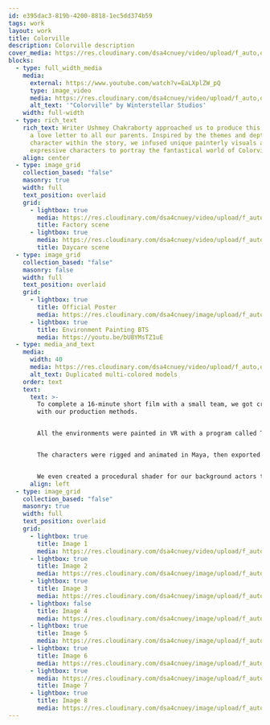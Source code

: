 ```yaml
---
id: e395dac3-819b-4200-8818-1ec5dd374b59
tags: work
layout: work
title: Colorville
description: Colorville description
cover_media: https://res.cloudinary.com/dsa4cnuey/video/upload/f_auto,q_auto/v1670990995/Work/Colorville/Colorville_Gif_cut2_bzvpiz.mp4
blocks:
  - type: full_width_media
    media:
      external: https://www.youtube.com/watch?v=EaLXplZW_pQ
      type: image_video
      media: https://res.cloudinary.com/dsa4cnuey/video/upload/f_auto,q_auto/v1670990995/Work/Colorville/Colorville_Gif_cut2_bzvpiz.mp4
      alt_text: '"Colorville" by Winterstellar Studios'
    width: full-width
  - type: rich_text
    rich_text: Writer Ushmey Chakraborty approached us to produce this short film as
      a love letter to all our parents. Inspired by the themes and depth of
      character within the story, we infused unique painterly visuals and
      expressive characters to portray the fantastical world of Colorville.
    align: center
  - type: image_grid
    collection_based: "false"
    masonry: true
    width: full
    text_position: overlaid
    grid:
      - lightbox: true
        media: https://res.cloudinary.com/dsa4cnuey/video/upload/f_auto,q_auto/v1670991021/Work/Colorville/FactoryPolice_wjc1fs.mp4
        title: Factory scene
      - lightbox: true
        media: https://res.cloudinary.com/dsa4cnuey/video/upload/f_auto,q_auto/v1670990979/Work/Colorville/Daycare_Scene_witsxe.mp4
        title: Daycare scene
  - type: image_grid
    collection_based: "false"
    masonry: false
    width: full
    text_position: overlaid
    grid:
      - lightbox: true
        title: Official Poster
        media: https://res.cloudinary.com/dsa4cnuey/image/upload/f_auto,q_auto/v1671623097/Work/Colorville/Colorville_Poster_small2_cajuzr.jpg
      - lightbox: true
        title: Environment Painting BTS
        media: https://youtu.be/bUBYMsTZ1uE
  - type: media_and_text
    media:
      width: 40
      media: https://res.cloudinary.com/dsa4cnuey/video/upload/f_auto,q_auto/v1670991016/Work/Colorville/All_Chars_Turntable_0001-0250_ybbpxr.mp4
      alt_text: Duplicated multi-colored models
    order: text
    text:
      text: >-
        To complete a 16-minute short film with a small team, we got creative
        with our production methods. 


        All the environments were painted in VR with a program called Tiltbrush. 


        The characters were rigged and animated in Maya, then exported into Blender for stylized rendering.


        We even created a procedural shader for our background actors that assigned them a random color from a preset list of possibilities.
      align: left
  - type: image_grid
    collection_based: "false"
    masonry: true
    width: full
    text_position: overlaid
    grid:
      - lightbox: true
        title: Image 1
        media: https://res.cloudinary.com/dsa4cnuey/video/upload/f_auto,q_auto/v1670991016/Work/Colorville/All_Chars_Turntable_0001-0250_ybbpxr.mp4
      - lightbox: true
        title: Image 2
        media: https://res.cloudinary.com/dsa4cnuey/image/upload/f_auto,q_auto/v1670990995/Work/Colorville/Graffiti_Asset_1_oq7bth.jpg
      - lightbox: true
        title: Image 3
        media: https://res.cloudinary.com/dsa4cnuey/image/upload/f_auto,q_auto/v1670990972/Work/Colorville/Screenshot_2022-04-15_014424_fbwva4.png
      - lightbox: false
        title: Image 4
        media: https://res.cloudinary.com/dsa4cnuey/image/upload/f_auto,q_auto/v1670990987/Work/Colorville/unknown_vhvdxv.png
      - lightbox: true
        title: Image 5
        media: https://res.cloudinary.com/dsa4cnuey/image/upload/f_auto,q_auto/v1670990979/Work/Colorville/unknown_13_zxc1co.png
      - lightbox: true
        title: Image 6
        media: https://res.cloudinary.com/dsa4cnuey/image/upload/f_auto,q_auto/v1670990987/Work/Colorville/unknown_15_sysksw.png
      - lightbox: true
        media: https://res.cloudinary.com/dsa4cnuey/image/upload/f_auto,q_auto/v1670991005/Work/Colorville/unknown_16_x9zdzo.png
        title: Image 7
      - lightbox: true
        title: Image 8
        media: https://res.cloudinary.com/dsa4cnuey/image/upload/f_auto,q_auto/v1670990993/Work/Colorville/unknown_17_wg7yzh.png
---
```

